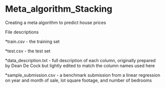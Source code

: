 # Meta_algorithm_Stacking
Creating a meta algorithm to predict house prices 

File descriptions

*train.csv - the training set

*test.csv - the test set

*data_description.txt - full description of each column, originally prepared by Dean De Cock but lightly edited to match the column names used here

*sample_submission.csv - a benchmark submission from a linear regression on year and month of sale, lot square footage, and number of bedrooms


